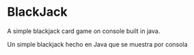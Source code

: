 # BlackJack
A simple blackjack card game on console built in java.

Un simple blackjack hecho en Java que se muestra por consola
